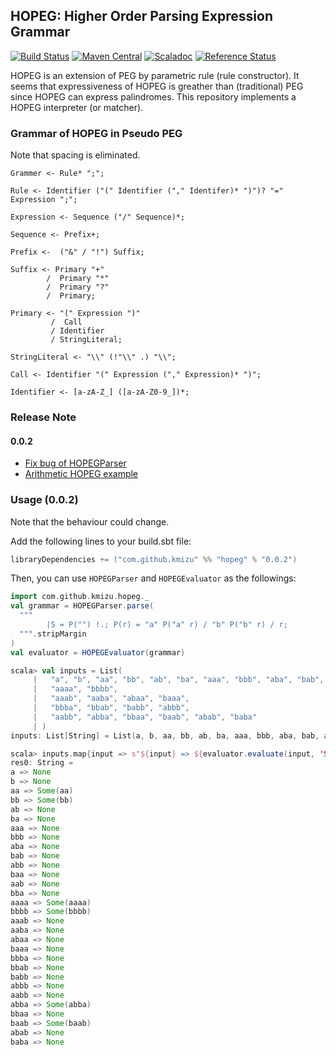 ## HOPEG: Higher Order Parsing Expression Grammar
 
[![Build Status](https://travis-ci.org/kmizu/hopeg.png?branch=master)](https://travis-ci.org/kmizu/hopeg)
[![Maven Central](https://maven-badges.herokuapp.com/maven-central/com.github.kmizu/hopeg_2.11/badge.svg)](https://maven-badges.herokuapp.com/maven-central/com.github.kmizu/hopeg_2.11)
[![Scaladoc](http://javadoc-badge.appspot.com/com.github.kmizu/hopeg_2.11.svg?label=scaladoc)](http://javadoc-badge.appspot.com/com.github.kmizu/hopeg_2.11/index.html#com.github.kmizu.hopeg.package)
[![Reference Status](https://www.versioneye.com/java/com.github.kmizu:hopeg_2.11/reference_badge.svg?style=flat)](https://www.versioneye.com/java/com.github.kmizu:hopeg_2.11/references)

HOPEG is an extension of PEG by parametric rule (rule constructor).  It seems that expressiveness of HOPEG
is greather than (traditional) PEG since HOPEG can express palindromes.  This repository implements a HOPEG
interpreter (or matcher).

### Grammar of HOPEG in Pseudo PEG

Note that spacing is eliminated.

    Grammer <- Rule* ";";
    
    Rule <- Identifier ("(" Identifier ("," Identifer)* ")")? "=" Expression ";";
    
    Expression <- Sequence ("/" Sequence)*;
    
    Sequence <- Prefix+;
    
    Prefix <-  ("&" / "!") Suffix;
    
    Suffix <- Primary "+"
            /  Primary "*"
            /  Primary "?"
            /  Primary;
    
    Primary <- "(" Expression ")"
             /  Call
             / Identifier
             / StringLiteral;
    
    StringLiteral <- "\\" (!"\\" .) "\\";
    
    Call <- Identifier "(" Expression ("," Expression)* ")";
    
    Identifier <- [a-zA-Z_] ([a-zA-Z0-9_])*;
    
### Release Note

#### 0.0.2

* [Fix bug of HOPEGParser](https://github.com/kmizu/hopeg/commit/a7a72bcffd22401b9fec7a71ff2a5992e6fe7448)
* [Arithmetic HOPEG example](https://github.com/kmizu/hopeg/commit/1aadc5585490a13e6eb7cdbf60547eea1b424052)

### Usage (0.0.2)

Note that the behaviour could change.

Add the following lines to your build.sbt file:

```scala
libraryDependencies += ("com.github.kmizu" %% "hopeg" % "0.0.2")
```

Then, you can use `HOPEGParser` and `HOPEGEvaluator` as the followings:

```scala
import com.github.kmizu.hopeg._
val grammar = HOPEGParser.parse(
  """
        |S = P("") !.; P(r) = "a" P("a" r) / "b" P("b" r) / r;
  """.stripMargin
)
val evaluator = HOPEGEvaluator(grammar)
```

```scala
scala> val inputs = List(
     |   "a", "b", "aa", "bb", "ab", "ba", "aaa", "bbb", "aba", "bab", "abb", "baa", "aab", "bba",
     |   "aaaa", "bbbb", 
     |   "aaab", "aaba", "abaa", "baaa",
     |   "bbba", "bbab", "babb", "abbb",
     |   "aabb", "abba", "bbaa", "baab", "abab", "baba"
     | )
inputs: List[String] = List(a, b, aa, bb, ab, ba, aaa, bbb, aba, bab, abb, baa, aab, bba, aaaa, bbbb, aaab, aaba, abaa, baaa, bbba, bbab, babb, abbb, aabb, abba, bbaa, baab, abab, baba)

scala> inputs.map{input => s"${input} => ${evaluator.evaluate(input, 'S)}"}.mkString("\n")
res0: String =
a => None
b => None
aa => Some(aa)
bb => Some(bb)
ab => None
ba => None
aaa => None
bbb => None
aba => None
bab => None
abb => None
baa => None
aab => None
bba => None
aaaa => Some(aaaa)
bbbb => Some(bbbb)
aaab => None
aaba => None
abaa => None
baaa => None
bbba => None
bbab => None
babb => None
abbb => None
aabb => None
abba => Some(abba)
bbaa => None
baab => Some(baab)
abab => None
baba => None
```
